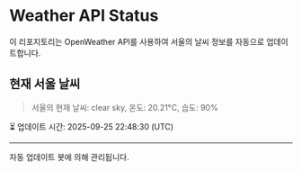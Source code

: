 
# Weather API Status

이 리포지토리는 OpenWeather API를 사용하여 서울의 날씨 정보를 자동으로 업데이트합니다.

## 현재 서울 날씨
> 서울의 현재 날씨: clear sky, 온도: 20.21°C, 습도: 90%

⏳ 업데이트 시간: 2025-09-25 22:48:30 (UTC)

---
자동 업데이트 봇에 의해 관리됩니다.
